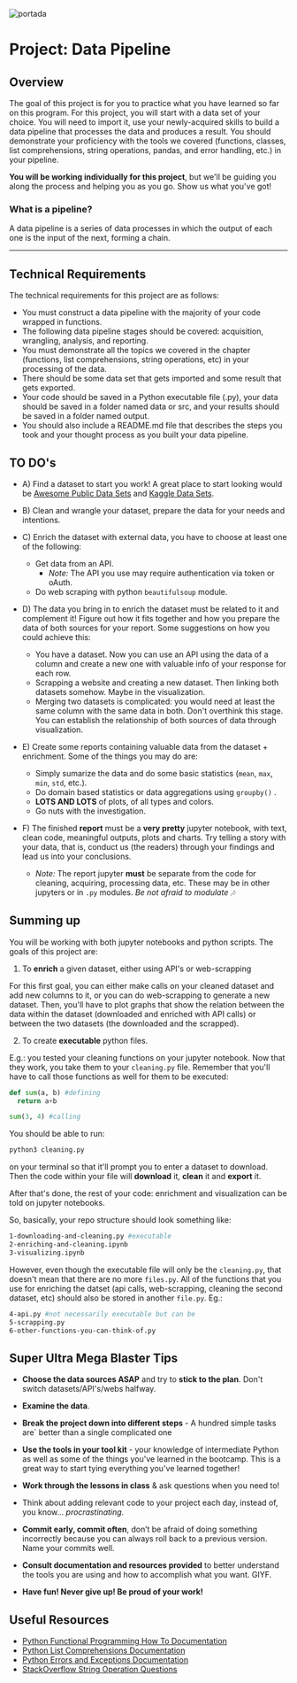 ![portada](https://github.com/ironhack-datalabs/datamad1020-rev/blob/master/projects/W3-pipelines-project/portadaw3.jpg)

# Project: Data Pipeline

## Overview

The goal of this project is for you to practice what you have learned so far on this program. For this project, you will start with a data set of your choice. You will need to import it, use your newly-acquired skills to build a data pipeline that processes the data and produces a result. You should demonstrate your proficiency with the tools we covered (functions, classes, list comprehensions, string operations, pandas, and error handling, etc.) in your pipeline.

**You will be working individually for this project**, but we'll be guiding you along the process and helping you as you go. Show us what you've got!

### What is a pipeline?
A data pipeline is a series of data processes in which the output of each one is the input of the next, forming a chain. 

---

## Technical Requirements

The technical requirements for this project are as follows:

* You must construct a data pipeline with the majority of your code wrapped in functions.
* The following data pipeline stages should be covered: acquisition, wrangling, analysis, and reporting.
* You must demonstrate all the topics we covered in the chapter (functions, list comprehensions, string operations, etc) in your processing of the data.
* There should be some data set that gets imported and some result that gets exported.
* Your code should be saved in a Python executable file (.py), your data should be saved in a folder named data or src, and your results should be saved in a folder named output.
* You should also include a README.md file that describes the steps you took and your thought process as you built your data pipeline.

## TO DO's

- A) Find a dataset to start you work! A great place to start looking would be [Awesome Public Data Sets](https://github.com/awesomedata/awesome-public-datasets) and [Kaggle Data Sets](https://www.kaggle.com/datasets).
  
- B) Clean and wrangle your dataset, prepare the data for your needs and intentions.

- C) Enrich the dataset with external data, you have to choose at least one of the following:
  - Get data from an API.
    - _Note:_ The API you use may require authentication via token or oAuth.
  - Do web scraping with python `beautifulsoup` module.
  
- D) The data you bring in to enrich the dataset must be related to it and complement it! Figure out how it fits together and how you prepare the data of both sources for your report. Some suggestions on how you could achieve this:
  - You have a dataset. Now you can use an API using the data of a column and create a new one with valuable info of your response for each row.
  - Scrapping a website and creating a new dataset. Then linking both datasets somehow. Maybe in the visualization.
  - Merging two datasets is complicated: you would need at least the same column with the same data in both. Don't overthink this stage. You can establish the relationship of both sources of data through visualization. 
  
- E) Create some reports containing valuable data from the dataset + enrichment. Some of the things you may do are:
  - Simply sumarize the data and do some basic statistics \(`mean`, `max`, `min`, `std`, etc.).
  - Do domain based statistics or data aggregations using `groupby()` .
  - **LOTS AND LOTS** of plots, of all types and colors.
  - Go nuts with the investigation. 

- F) The finished **report** must be a **very pretty** jupyter notebook, with text, clean code, meaningful outputs, plots and charts. Try telling a story with your data, that is, conduct us (the readers) through your findings and lead us into your conclusions.
  - _Note:_ The report jupyter **must** be separate from the code for cleaning, acquiring, processing data, etc. These may be in other jupyters or in `.py` modules. _Be not afraid to modulate 🎶_

## Summing up

You will be working with both jupyter notebooks and python scripts. The goals of this project are:

1. To **enrich** a given dataset, either using API's or web-scrapping

For this first goal, you can either make calls on your cleaned dataset and add new columns to it, or you can do web-scrapping to generate a new dataset. Then, you'll have to plot graphs that show the relation between the data within the dataset (downloaded and enriched with API calls) or between the two datasets (the downloaded and the scrapped).

2. To create **executable** python files. 

E.g.: you tested your cleaning functions on your jupyter notebook. Now that they work, you take them to your `cleaning.py` file. Remember that you'll have to call those functions as well for them to be executed:

```python
def sum(a, b) #defining
  return a+b

sum(3, 4) #calling
```

You should be able to run:

```bash
python3 cleaning.py
```
on your terminal so that it'll prompt you to enter a dataset to download. Then the code within your file will **download** it, **clean** it and **export** it.

After that's done, the rest of your code: enrichment and visualization can be told on jupyter notebooks.

So, basically, your repo structure should look something like:

```bash
1-downloading-and-cleaning.py #executable
2-enriching-and-cleaning.ipynb
3-visualizing.ipynb
```
However, even though the executable file will only be the `cleaning.py`, that doesn't mean that there are no more `files.py`. All of the functions that you use for enriching the datset (api calls, web-scrapping, cleaning the second dataset, etc) should also be stored in another `file.py`. Eg.:

```bash
4-api.py #not necessarily executable but can be
5-scrapping.py
6-other-functions-you-can-think-of.py
```

## Super Ultra Mega Blaster Tips

* **Choose the data sources ASAP** and try to **stick to the plan**. Don't switch datasets/API's/webs halfway. 

* **Examine the data**.

* **Break the project down into different steps** - A hundred simple tasks are` better than a single complicated one

* **Use the tools in your tool kit** - your knowledge of intermediate Python as well as some of the things you've learned in the bootcamp. This is a great way to start tying everything you've learned together!

* **Work through the lessons in class** & ask questions when you need to! 

* Think about adding relevant code to your project each day, instead of, you know... _procrastinating_.

* **Commit early, commit often**, don’t be afraid of doing something incorrectly because you can always roll back to a previous version. Name your commits well.

* **Consult documentation and resources provided** to better understand the tools you are using and how to accomplish what you want. GIYF.

* **Have fun! Never give up! Be proud of your work!**

## Useful Resources

* [Python Functional Programming How To Documentation](https://docs.python.org/3.7/howto/functional.html)
* [Python List Comprehensions Documentation](https://docs.python.org/3/tutorial/datastructures.html#list-comprehensions)
* [Python Errors and Exceptions Documentation](https://docs.python.org/3/tutorial/errors.html)
* [StackOverflow String Operation Questions](https://stackoverflow.com/questions/tagged/string+python)
